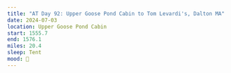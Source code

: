 ```yaml
---
title: "AT Day 92: Upper Goose Pond Cabin to Tom Levardi's, Dalton MA"
date: 2024-07-03
location: Upper Goose Pond Cabin
start: 1555.7
end: 1576.1
miles: 20.4
sleep: Tent
mood: 🙂
---
```

